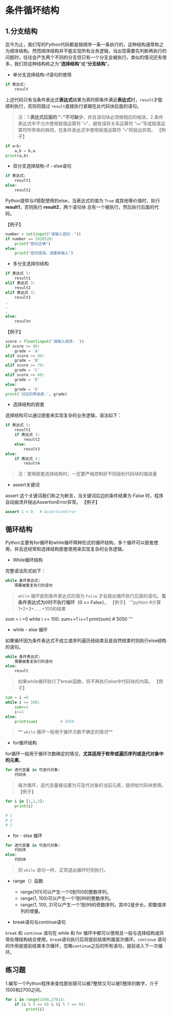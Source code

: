 # 条件循坏结构


## 1.分支结构


迄今为止，我们写的Python代码都是按顺序一条一条执行的，这种结构通常称之为顺序结构。然而顺序结构并不能实现所有业务逻辑，当出现需要先判断再执行的问题时，往往会产生两个不同的分支但只有一个分支会被执行。类似的情况还有很多，我们将这种结构称之为“**选择结构**”或“**分支结构**”。

- 单分支选择结构-if语句的使用

```python
if 表达式:
    result
```
上述代码只有当条件表达式**表达式**结果为真时即条件满足**表达式**时，`result`才能顺利执行，否则将跳过 `result`直接执行紧跟在此代码块后面的语句。
> 注：1.**表达式后面的 “`:`”不可缺少**，并且语句块必须做相应的缩进。2.条件表达式中不允许使用赋值运算符 “`=`”，避免误将关系运算符 “`==`”写成赋值运算符所带来的麻烦。在条件表达式中使用赋值运算符 “`=`”将抛出异常。
【例子】
```python
if a>b:
    a,b = b,a
print(a,b)
```

- 双分支选择结构-if - else语句

```python
if 表达式:
    result1
else:
    result2
```
Python提供与if搭配使用的else，当表达式的值为 `True` 或其他等价值时，执行 **result1**，否则执行 **result2**，两个语句块
总有一个被执行，然后执行后面的代码。

【例子】

```python
number = int(input("请输入密码："))
if number == 2020520:
    print("密码正确")
else:
    print("密码错误，请重新输入")
```
- 多分支选择你结构

```python
if 表达式 1:
    result1
elif 表达式 2:
    result2
elif 表达式 3:
    result3
.
.
.
else:
    resultn
```

【例子】
```python
score = float(input('请输入成绩: '))
if score >= 90:
    grade = 'A'
elif score >= 80:
    grade = 'B'
elif score >= 70:
    grade = 'C'
elif score >= 60:
    grade = 'D'
else:
    grade = 'E'
print('对应的等级是:', grade)
```

- 选择结构的嵌套

选择结构可以通过嵌套来实现复杂的业务逻辑，语法如下：
```python
if 表达式 1:
    result1
    if 表达式 2:
        result2
    else:
        result3
else:
    if 表达式 4：
        result4
```
> 注：使用嵌套选择结构时，一定要严格控制好不同级别代码块的缩进量

- assert关键词

assert 这个关键词我们称之为断言，当关键词后边的条件结果为 False 时，程序自动崩溃并抛出AssertionError异常。
【例子】
```python
assert 1 < 0   # AssertionError
```

##  循环结构

Python主要有for循环和while循坏两种形式的循环结构，多个循环可以嵌套使用，并且还经常和选择结构嵌套使用来实现复杂的业务逻辑。

- While循环结构

完整语法形式如下：

```python
while 条件表达式:
    需要被重复执行的语句
```
> `while` 循环直到条件表达式的值为 `False` 才会跳出循环执行后面的语句。**当条件表达式为0时不执行循环（0 == False）**。
【例子】
'''pyhton
#计算1+2+3+……+100的结果

sum = i =0
while i <= 100:
    sum+=1
    i+=1
print(sum)          # 5050
'''
- while - else 循环

如果循环因为条件表达式不成立或序列遍历结结束且是自然结束时则执行else结构的语句。
```python
while 条件表达式:
    需要被重复执行的语句
else:
    result
```
> 如果while循环执行了break函数，将不再执行else中代码块的内容。
【例子】
```python
sum = i =0
while i <= 100:
    sum+=1
    i+=1
else:
    print(sum)          # 5050
```
> ** `while` 循环一般用于循环次数不确定的情况**
- for循环结构

for循环一般用于循环次数确定的情况，**尤其适用于枚举或遍历序列或迭代对象中的元素**。
```python
for 迭代变量 in 可迭代对象:
    代码块
```
> 每次循环，迭代变量被设置为可迭代对象的当前元素，提供给代码块使用。
【例子】
```python
for i in [1,2,3]:
    print(i)

# 1
# 2
# 3
```
- for - else 循环

```python
for 迭代变量 in 可迭代对象:
    代码块
else:
    代码块
```
> 同 `while` 语句一样，正常退出循环时则执行。

- range（）函数
    - range(101)可以产生一个0到100的整数序列。
    - range(1, 100)可以产生一个1到99的整数序列。
    - range(1, 100, 2)可以产生一个1到99的奇数序列，其中2是步长，即数值序列的增量。

- break语句与continue语句

`break` 和 `continue` 语句在 while 和 for 循环中都可以使用且一般与选择结构或异常处理结构结合使用，`break`语句执行后将提前结束所属层次循环。`continue` 语句的作用是提前结束本次循环，忽略`continue`之后的所有语句，提前进入下一次循环。

## 练习题

1.编写一个Python程序来查找那些既可以被7整除又可以被5整除的数字，介于1500和2700之间。
```python
for i in range(1500,2701):
    if (i % 5 == 0) & (i % 7 == 0):
         print(i)
```
